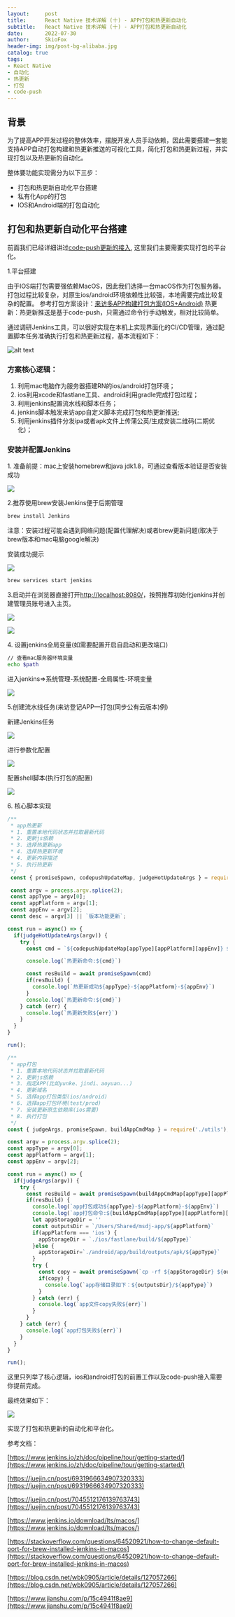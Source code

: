 ```yaml
---
layout:     post
title:      React Native 技术详解 (十) - APP打包和热更新自动化
subtitle:   React Native 技术详解 (十) - APP打包和热更新自动化
date:       2022-07-30
author:     SkioFox
header-img: img/post-bg-alibaba.jpg
catalog: true
tags:
- React Native
- 自动化
- 热更新
- 打包
- code-push
---
```


## 背景

为了提高APP开发过程的整体效率，摆脱开发人员手动依赖，因此需要搭建一套能支持APP自动打包构建和热更新推送的可视化工具，简化打包和热更新过程，并实现打包以及热更新的自动化。

整体要功能实现需分为以下三步：

- 打包和热更新自动化平台搭建
- 私有化App的打包
- IOS和Android端的打包自动化

## 打包和热更新自动化平台搭建

前面我们已经详细讲过[code-push更新的接入](https://blog.skiofox.top/2022/06/30/React-Native-%E6%8A%80%E6%9C%AF%E8%AF%A6%E8%A7%A3-(%E5%85%AB)-%E9%9B%86%E6%88%90Code-push%E7%83%AD%E6%9B%B4%E6%96%B0/), 这里我们主要需要实现打包的平台化。

1.平台搭建

由于IOS端打包需要强依赖MacOS，因此我们选择一台macOS作为打包服务器。打包过程比较复杂，对原生ios/android环境依赖性比较强，本地需要完成比较复杂的配置。
参考打包方案设计：[来访多APP构建打包方案(IOS+Android)](https://blog.skiofox.top/2022/07/15/React-Native-%E6%8A%80%E6%9C%AF%E8%AF%A6%E8%A7%A3-(%E4%B9%9D)-APP%E6%89%93%E5%8C%85%E5%92%8C%E7%83%AD%E6%9B%B4%E6%96%B0%E8%87%AA%E5%8A%A8%E5%8C%96%E5%92%8C%E7%A7%81%E6%9C%89%E5%8C%96/)
热更新：热更新推送是基于code-push，只需通过命令行手动触发，相对比较简单。

通过调研Jenkins工具，可以很好实现在本机上实现界面化的CI/CD管理，通过配置脚本任务准确执行打包和热更新过程，基本流程如下：

![alt text](/img/2022-07-30/01.png)

### 方案核心逻辑：

1.  利用mac电脑作为服务器搭建RN的ios/android打包环境；
2.  ios利用xcode和fastlane工具、android利用gradle完成打包过程；
3.  利用jenkins配置流水线和脚本任务；
4.  jenkins脚本触发来访app自定义脚本完成打包和热更新推送;
5.  利用jenkins插件分发ipa或者apk文件上传蒲公英/生成安装二维码(二期优化)；

### 安装并配置Jenkins

1. 准备前提：mac上安装homebrew和java jdk1.8，可通过查看版本验证是否安装成功

![](/img/2022-07-30/02.png)

2.推荐使用brew安装Jenkins便于后期管理

```bash
brew install Jenkins
```

注意：安装过程可能会遇到网络问题(配置代理解决)或者brew更新问题(取决于brew版本和mac电脑google解决)

安装成功提示

![](/img/2022-07-30/03.png)

```bash
brew services start jenkins
```

3.启动并在浏览器直接打开[http://localhost:8080/](http://10.11.45.1:8080/)，按照推荐初始化jenkins并创建管理员账号进入主页。

![](/img/2022-07-30/04.png)

![](/img/2022-07-30/05.png)

4\. 设置jenkins全局变量(如需要配置开启自启动和更改端口)

```bash
// 查看mac服务器环境变量
echo $path
```

进入jenkins=>系统管理-系统配置-全局属性-环境变量

![](/img/2022-07-30/06.png)

5.创建流水线任务(来访登记APP—打包(同步公有云版本)例)

新建Jenkins任务

![](/img/2022-07-30/07.png)

进行参数化配置

![](/img/2022-07-30/08.png)

配置shell脚本(执行打包的配置)

![](/img/2022-07-30/09.png)

6\. 核心脚本实现

```js
/**
 * app热更新
 * 1. 重置本地代码状态并拉取最新代码
 * 2. 更新js依赖
 * 3. 选择热更新app
 * 4. 选择热更新环境
 * 4. 更新内容描述
 * 5. 执行热更新
 */
 const { promiseSpawn, codepushUpdateMap, judgeHotUpdateArgs } = require('./utils');

 const argv = process.argv.splice(2);
 const appType = argv[0];
 const appPlatform = argv[1];
 const appEnv = argv[2];
 const desc = argv[3] || `版本功能更新`;

const run = async() => {
  if(judgeHotUpdateArgs(argv)) {
    try {
      const cmd = `${codepushUpdateMap[appType][appPlatform][appEnv]} ${desc}`

      console.log(`热更新命令:${cmd}`)

      const resBuild = await promiseSpawn(cmd)
      if(resBuild) {
        console.log(`热更新成功${appType}-${appPlatform}-${appEnv}`)
      }
      console.log(`热更新命令:${cmd}`)
    } catch (err) {
      console.log(`热更新失败${err}`)
    }
  }
}

run();
```
```js
/**
 * app打包
 * 1. 重置本地代码状态并拉取最新代码
 * 2. 更新js依赖
 * 3. 指定APP(比如yunke、jindi、aoyuan...)
 * 4. 更新域名
 * 5. 选择app打包类型(ios/android)
 * 6. 选择app打包环境(test/prod)
 * 7. 安装更新原生依赖库(ios需要)
 * 8. 执行打包
 */
const { judgeArgs, promiseSpawn, buildAppCmdMap } = require('./utils');

const argv = process.argv.splice(2);
const appType = argv[0];
const appPlatform = argv[1];
const appEnv = argv[2];

const run = async() => {
  if(judgeArgs(argv)) {
    try {
      const resBuild = await promiseSpawn(buildAppCmdMap[appType][appPlatform][appEnv])
      if(resBuild) {
        console.log(`app打包成功${appType}-${appPlatform}-${appEnv}`)
        console.log(`app打包命令:${buildAppCmdMap[appType][appPlatform][appEnv]}`)
        let appStorageDir = ''
        const outputsDir = `/Users/Shared/msdj-app/${appPlatform}`
        if(appPlatform === 'ios') {
          appStorageDir = `./ios/fastlane/build/${appType}`
        }else {
          appStorageDir=`./android/app/build/outputs/apk/${appType}`
        }
        try {
          const copy = await promiseSpawn(`cp -rf ${appStorageDir} ${outputsDir}`)
          if(copy) {
            console.log(`app存储目录如下：${outputsDir}/${appType}`)
          }
        } catch (err) {
          console.log(`app文件copy失败${err}`)
        }
      }
    } catch (err) {
      console.log(`app打包失败${err}`)
    }
  }
}

run();
```

这里只列举了核心逻辑，ios和android打包的前置工作以及code-push接入需要你提前完成。

最终效果如下：

![](/img/2022-07-30/11.png)

实现了打包和热更新的自动化和平台化。

参考文档：

[https://www.jenkins.io/zh/doc/pipeline/tour/getting-started/](https://www.jenkins.io/zh/doc/pipeline/tour/getting-started/)

[https://juejin.cn/post/6931966634907320333](https://juejin.cn/post/6931966634907320333)

[https://juejin.cn/post/7045512176139763743](https://juejin.cn/post/7045512176139763743)

[https://www.jenkins.io/download/lts/macos/](https://www.jenkins.io/download/lts/macos/)

[https://stackoverflow.com/questions/64520921/how-to-change-default-port-for-brew-installed-jenkins-in-macos](https://stackoverflow.com/questions/64520921/how-to-change-default-port-for-brew-installed-jenkins-in-macos)

[https://blog.csdn.net/wbk0905/article/details/127057266](https://blog.csdn.net/wbk0905/article/details/127057266)

[https://www.jianshu.com/p/15c4941f8ae9](https://www.jianshu.com/p/15c4941f8ae9)

